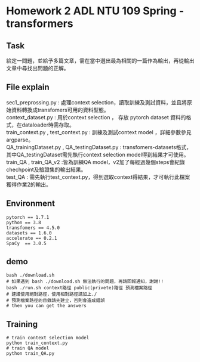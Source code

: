 # Homework 2 ADL NTU 109 Spring - transformers
## Task
給定一問題，並給予多篇文章，需在當中選出最為相關的一篇作為輸出，再從輸出文章中尋找出問題的正解。
## File explain
sec1_preprossing.py : 處理context selection，讀取訓練及測試資料，並且將原始資料轉換成transfomers可用的資料型態。
<br>
context_dataset.py : 用於context selection ， 存放 pytorch dataset 資料的格式，在dataloader時需存取。
<br>
train_context.py , test_context.py : 訓練及測試context model ，詳細參數參見argparse。
<br>
QA_trainingDataset.py , QA_testingDataset.py : transfomers-datasets格式，其中QA_testingDataset需先執行context selection model得到結果才可使用。
<br>
train_QA , train_QA_v2 :皆為訓練QA model，v2加了每經過幾個steps會紀錄chechpoint及驗證集的輸出結果。
<br>
test_QA : 需先執行test_context.py，得到選取context得結果，才可執行此檔案獲得作業2的輸出。
## Environment
```shell
pytorch == 1.7.1
python == 3.8
transfomers == 4.5.0
datasets == 1.6.0 
accelerate == 0.2.1
SpaCy  == 3.0.5
```

## demo
``` shell
bash ./download.sh
# 如果遇到 bash ./download.sh 無法執行的問題，再請回報通知，謝謝!!
bash ./run.sh context路徑 public(privete)路徑 預測檔案路徑
# 建議使用絕對路徑，使用相對路徑請加上./
# 預測檔案路徑的目錄請先建立，否則會造成錯誤
# then you can get the answers
```

## Training
```shell
# train context selection model
python train_context.py
# train QA model
python train_QA.py
```
